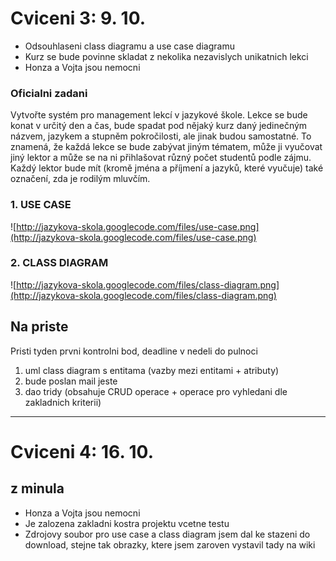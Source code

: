 # Cviceni 3: 9. 10. #

  * Odsouhlaseni class diagramu a use case diagramu
  * Kurz se bude povinne skladat z nekolika nezavislych unikatnich lekci
  * Honza a Vojta jsou nemocni

### Oficialni zadani ###
Vytvořte systém pro management lekcí v jazykové škole. Lekce se bude konat v určitý den a čas, bude spadat pod nějaký kurz daný jedinečným názvem, jazykem a stupněm pokročilosti, ale jinak budou samostatné. To znamená, že každá lekce se bude zabývat jiným tématem, může ji vyučovat jiný lektor a může se na ni přihlašovat různý počet studentů podle zájmu. Každý lektor bude mít (kromě jména a příjmení a jazyků, které vyučuje) také označení, zda je rodilým mluvčím.

### 1. USE CASE ###
![http://jazykova-skola.googlecode.com/files/use-case.png](http://jazykova-skola.googlecode.com/files/use-case.png)

### 2. CLASS DIAGRAM ###
![http://jazykova-skola.googlecode.com/files/class-diagram.png](http://jazykova-skola.googlecode.com/files/class-diagram.png)



## Na priste ##
Pristi tyden prvni kontrolni bod, deadline v nedeli do pulnoci
  1. uml class diagram s entitama (vazby mezi entitami + atributy)
  1. bude poslan mail jeste
  1. dao tridy (obsahuje CRUD operace + operace pro vyhledani dle zakladnich kriterii)


---



# Cviceni 4: 16. 10. #
## z minula ##
  * Honza a Vojta jsou nemocni
  * Je zalozena zakladni kostra projektu vcetne testu
  * Zdrojovy soubor pro use case a class diagram jsem dal ke stazeni do download, stejne tak obrazky, ktere jsem zaroven vystavil tady na wiki